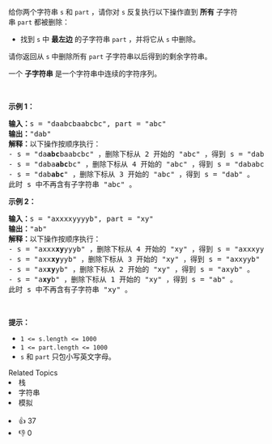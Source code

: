 <p>给你两个字符串&nbsp;<code>s</code>&nbsp;和&nbsp;<code>part</code>&nbsp;，请你对&nbsp;<code>s</code>&nbsp;反复执行以下操作直到 <b>所有</b>&nbsp;子字符串&nbsp;<code>part</code>&nbsp;都被删除：</p>

<ul> 
 <li>找到 <code>s</code>&nbsp;中 <strong>最左边</strong>&nbsp;的子字符串 <code>part</code>&nbsp;，并将它从 <code>s</code>&nbsp;中删除。</li> 
</ul>

<p>请你返回从 <code>s</code>&nbsp;中删除所有 <code>part</code>&nbsp;子字符串以后得到的剩余字符串。</p>

<p>一个 <strong>子字符串</strong>&nbsp;是一个字符串中连续的字符序列。</p>

<p>&nbsp;</p>

<p><strong>示例 1：</strong></p>

<pre><b>输入：</b>s = "daabcbaabcbc", part = "abc"
<b>输出：</b>"dab"
<b>解释：</b>以下操作按顺序执行：
- s = "da<strong>abc</strong>baabcbc" ，删除下标从 2 开始的 "abc" ，得到 s = "dabaabcbc" 。
- s = "daba<strong>abc</strong>bc" ，删除下标从 4 开始的 "abc" ，得到 s = "dababc" 。
- s = "dab<strong>abc</strong>" ，删除下标从 3 开始的 "abc" ，得到 s = "dab" 。
此时 s 中不再含有子字符串 "abc" 。
</pre>

<p><strong>示例 2：</strong></p>

<pre><b>输入：</b>s = "axxxxyyyyb", part = "xy"
<b>输出：</b>"ab"
<b>解释：</b>以下操作按顺序执行：
- s = "axxx<strong>xy</strong>yyyb" ，删除下标从 4 开始的 "xy" ，得到 s = "axxxyyyb" 。
- s = "axx<strong>xy</strong>yyb" ，删除下标从 3 开始的 "xy" ，得到 s = "axxyyb" 。
- s = "ax<strong>xy</strong>yb" ，删除下标从 2 开始的 "xy" ，得到 s = "axyb" 。
- s = "a<strong>xy</strong>b" ，删除下标从 1 开始的 "xy" ，得到 s = "ab" 。
此时 s 中不再含有子字符串 "xy" 。
</pre>

<p>&nbsp;</p>

<p><strong>提示：</strong></p>

<ul> 
 <li><code>1 &lt;= s.length &lt;= 1000</code></li> 
 <li><code>1 &lt;= part.length &lt;= 1000</code></li> 
 <li><code>s</code>​​​​​​ 和&nbsp;<code>part</code>&nbsp;只包小写英文字母。</li> 
</ul>

<div><div>Related Topics</div><div><li>栈</li><li>字符串</li><li>模拟</li></div></div><br><div><li>👍 37</li><li>👎 0</li></div>